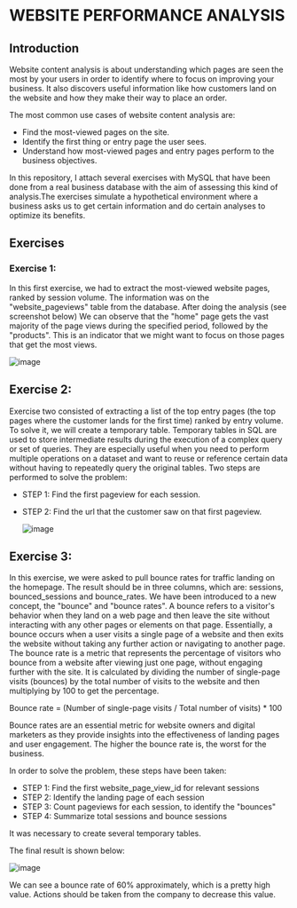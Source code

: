 # WEBSITE PERFORMANCE ANALYSIS

## Introduction
Website content analysis is about understanding which pages are seen the most by your users in order to identify where to focus on improving your business. It also discovers useful information like how customers land on the website and how they make their way to place an order. 

The most common use cases of website content analysis are:

- Find the most-viewed pages on the site.
- Identify the first thing or entry page the user sees.
- Understand how most-viewed pages and entry pages perform to the business objectives.

In this repository, I attach several exercises with MySQL that have been done from a real business database with the aim of assessing this kind of analysis.The exercises simulate a hypothetical environment where a business asks us to get certain information and do certain analyses to optimize its benefits.

## Exercises

### Exercise 1:
In this first exercise, we had to extract the most-viewed website pages, ranked by session volume. The information was on the "website_pageviews" table from the database. 
After doing the analysis (see screenshot below) We can observe that the "home" page gets the vast majority of the page views during the specified period, followed by the "products". 
This is an indicator that we might want to focus on those pages that get the most views. 

![image](https://github.com/IhonaMaria/Website-performance-analysis/assets/119692820/a9117e16-20bf-4dc6-81d1-e947cf7f5337)


## Exercise 2:
Exercise two consisted of extracting a list of the top entry pages (the top pages where the customer lands for the first time) ranked by entry volume. 
To solve it, we will create a temporary table. Temporary tables in SQL are used to store intermediate results during the execution of a complex query or set of queries. They are especially useful when you need to perform multiple operations on a dataset and want to reuse or reference certain data without having to repeatedly query the original tables.
Two steps are performed to solve the problem:

- STEP 1: Find the first pageview for each session.
- STEP 2: Find the url that the customer saw on that first pageview.

  ![image](https://github.com/IhonaMaria/Website-performance-analysis/assets/119692820/cd8ad3de-cb46-4c55-8ce3-f011f2c5c7cf)


## Exercise 3:
In this exercise, we were asked to pull bounce rates for traffic landing on the homepage. The result should be in three columns, which are: sessions, bounced_sessions and bounce_rates. 
We have been introduced to a new concept, the "bounce" and "bounce rates". A bounce refers to a visitor's behavior when they land on a web page and then leave the site without interacting with any other pages or elements on that page. Essentially, a bounce occurs when a user visits a single page of a website and then exits the website without taking any further action or navigating to another page.
The bounce rate is a metric that represents the percentage of visitors who bounce from a website after viewing just one page, without engaging further with the site. It is calculated by dividing the number of single-page visits (bounces) by the total number of visits to the website and then multiplying by 100 to get the percentage.

Bounce rate = (Number of single-page visits / Total number of visits) * 100

Bounce rates are an essential metric for website owners and digital marketers as they provide insights into the effectiveness of landing pages and user engagement. The higher the bounce rate is, the worst for the business.

In order to solve the problem, these steps have been taken:

- STEP 1: Find the first website_page_view_id for relevant sessions
- STEP 2: Identify the landing page of each session 
- STEP 3: Count pageviews for each session, to identify the "bounces"
- STEP 4: Summarize total sessions and bounce sessions

It was necessary to create several temporary tables.

The final result is shown below:

![image](https://github.com/IhonaMaria/Website-performance-analysis/assets/119692820/97acd895-cf83-4e16-9d01-f2184c585b6c)

We can see a bounce rate of 60% approximately, which is a pretty high value. Actions should be taken from the company to decrease this value. 
